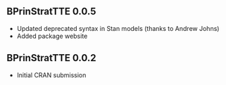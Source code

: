 ## BPrinStratTTE 0.0.5

* Updated deprecated syntax in Stan models (thanks to Andrew Johns)
* Added package website

## BPrinStratTTE 0.0.2

* Initial CRAN submission
